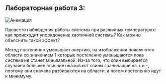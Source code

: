 ## **Лабораторная работа 3:**

![Анимация](https://github.com/DReeborn/labs/blob/master/model/lab3/Animation.gif)

Провести наблюдения работы системы при различных температурах: как происходит упорядочение хаотичной системы? Как можно объяснить такой эффект?
    
Метод постепенно уменьшает энергию, на изображении появляются области со значением 1 которые постепенно уменьшаются пока система не станет минимальной. Из-за того, что спин выбирается случайно большее влияние оказывают спины граничащие на + и -, поэтому они сначала разбиваются на области, а потом постепенно идут к минимуму.

